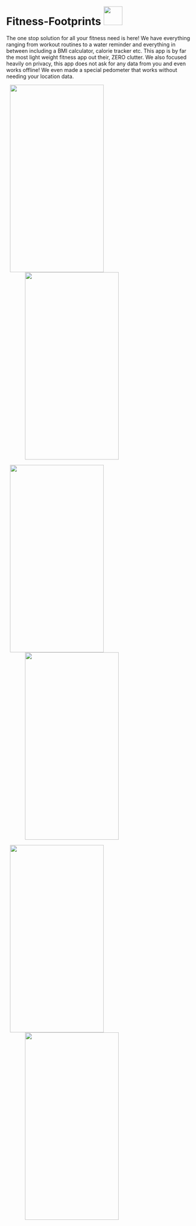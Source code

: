  # Fitness-Footprints <img src="https://user-images.githubusercontent.com/37260279/111909378-10ac2c80-8a83-11eb-9de3-e0ab88ef7582.png" width="50" height="50">

The one stop solution for all your fitness need is here! 
We have everything ranging from workout routines to a water reminder and everything in between including a BMI calculator, calorie tracker etc.
This app is by far the most light weight fitness app out their, ZERO clutter.
We also focused heavily on privacy, this app does not ask for any data from you and even works offline!
We even made a special pedometer that works without needing your location data.


<img src="https://user-images.githubusercontent.com/37260279/111908531-a5149000-8a7f-11eb-93d6-c022aeb5071d.png" width="250" height="500" hspace="10"> <img src="https://user-images.githubusercontent.com/37260279/111909088-df7f2c80-8a81-11eb-8aac-c5e78eb4ff21.png" width="250" height="500" hspace="50">

<img src="https://user-images.githubusercontent.com/37260279/111909116-f4f45680-8a81-11eb-89a0-bf80db1e77a0.png" width="250" height="500" hspace="10"> <img src="https://user-images.githubusercontent.com/37260279/111909106-ee65df00-8a81-11eb-8ea5-d7b4db225897.png" width="250" height="500" hspace="50" >

<img src="https://user-images.githubusercontent.com/37260279/111909807-b8762a00-8a84-11eb-9041-9160cdbe3e55.png" width="250" height="500" hspace="10"> <img src="https://user-images.githubusercontent.com/37260279/111909863-fa06d500-8a84-11eb-9fed-61a9c33e38ad.png" width="250" height="500" hspace="50">

